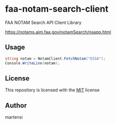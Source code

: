 # faa-notam-search-client

FAA NOTAM Search API Client Library

https://notams.aim.faa.gov/notamSearch/nsapp.html

## Usage
```csharp
string notam = NotamClient.FetchNotam("ESSA");
Console.WriteLine(notam);
```

## License

This repository is licensed with the [MIT](LICENSE) license

## Author

martensi
